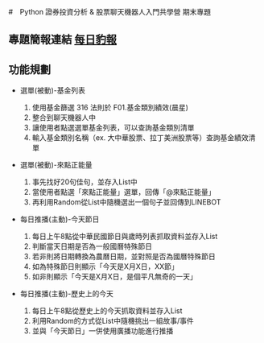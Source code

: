 #　Python 證券投資分析 & 股票聊天機器人入門共學營 期末專題

## 專題簡報連結 [每日豹報](https://drive.google.com/file/d/1laFqeWkxyl4Vde7OX0Ut3mJ2JXzGMyr4/view?usp=sharing)

## 功能規劃
* 選單(被動)-基金列表
  1. 使用基金篩選 316 法則於 F01.基金類別績效(晨星)
  2. 整合到聊天機器人中
  3. 讓使用者點選選單基金列表，可以查詢基金類別清單
  4. 輸入基金類別名稱（ex. 大中華股票、拉丁美洲股票等）查詢基金績效清單

* 選單(被動)-來點正能量
  1. 事先找好20句佳句，並存入List中
  2. 當使用者點選「來點正能量」選單，回傳「@來點正能量」
  3. 再利用Random從List中隨機選出一個句子並回傳到LINEBOT

* 每日推播(主動)-今天節日
  1. 每日上午8點從中華民國節日與歲時列表抓取資料並存入List
  2. 判斷當天日期是否為一般國曆特殊節日
  3. 若非則將日期轉換為農曆日期，並對照是否為國曆特殊節日
  4. 如為特殊節日則顯示「今天是X月X日，XX節」
  5. 如非則顯示「今天是X月X日，是個平凡無奇的一天」

* 每日推播(主動)-歷史上的今天
  1. 每日上午8點從歷史上的今天抓取資料並存入List
  2. 利用Random的方式從List中隨機挑出一組故事/事件
  3. 並與「今天節日」一併使用廣播功能進行推播
